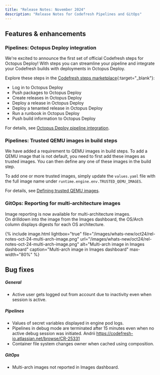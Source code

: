 ```yaml
---
title: "Release Notes: November 2024"
description: "Release Notes for Codefresh Pipelines and GitOps"
---
```

## Features & enhancements


### Pipelines: Octopus Deploy integration
We're excited to announce the first set of official Codefresh steps for Octopus Deploy! 
With steps you can streamline your pipeline and integrate your Codefresh builds with deployments in Octopus Deploy. 

Explore these steps in the [Codefresh steps marketplace](https://codefresh.io/steps){:target="\_blank"}:
* Log in to Octopus Deploy
* Push packages to Octopus Deploy
* Create releases in Octopus Deploy
* Deploy a release in Octopus Deploy
* Deploy a tenanted release in Octopus Deploy
* Run a runbook in Octopus Deploy
* Push build information to Octopus Deploy

For details, see [Octopus Deploy pipeline integration]({{site.baseurl}}/docs/integrations/octopus-deploy/).


### Pipelines: Trusted QEMU images in build steps
We have added a requirement to QEMU images in build steps. To add a QEMU image that is not default, you need to first add these images as trusted images. 
You can then define any one of these images in the build step.

To add one or more trusted images, simply update the `values.yaml` file with the full image name under `runtime.engine.env.TRUSTED_QEMU_IMAGES`.

For details, see [Defining trusted QEMU images]({{site.baseurl}}/docs/pipelines/steps/build/#defining-trusted-qemu-images).


<!--- 
### Pipelines: Revamped variable 

Variables in pipelines are one of the most pouplar and useful fetures we have for our pipelines.

We have redeigned the feature to make it more  the entire feature with a view to usbility and functionality


All the options are now clearly visible and 

Clicking Add immediatelyt opnes the bix
Renabled Import from text to Add multiple variables to better indicate the purpose of the option

-->


### GitOps: Reporting for multi-architecture images
Image reporting is now available for multi-architecture images.  
On drilldown into the image from the Images dashboard, the OS/Arch column displays digests for each OS architecture.




{% include 
   image.html 
   lightbox="true" 
   file="/images/whats-new/oct24/rel-notes-oct-24-multi-arch-image.png" 
   url="/images/whats-new/oct24/rel-notes-oct-24-multi-arch-image.png" 
   alt="Multi-arch image in Images dashboard" 
   caption="Multi-arch image in Images dashboard" 
   max-width="80%" 
   %}


<!---
### GitOps: Display full name for applications

Here's a usability enhancement that's sure to resonate: display full name of applications in the Current State tab of the GitOps Apps dashboard.

If you have naming conventions that result in long application names, easily toggle between displaying the full/truncated application name with a handy button in the 

{% include 
   image.html 
   lightbox="true" 
   file="/images/whats-new/oct24/rel-notes-oct-24-show-full-app-name.png" 
   url="/images/whats-new/oct24/rel-notes-oct-24-show-full-app-name.png" 
   alt="Show Full Name toggle in Current State tab" 
   caption="Show Full Name toggle in Current State tab" 
   max-width="80%" 
   %}
-->

## Bug fixes

##### General
* Active user gets logged out from account due to inactivity even when session is active.


##### Pipelines 
* Values of secret variables displayed in engine pod logs.
* Pipelines in debug mode are terminated after 15 minutes even when no active debug session was initiated. Andrii https://codefresh-io.atlassian.net/browse/CR-25331
* Container file system changes owner when cached using composition.

##### GitOps
* Multi-arch images not reported in Images dashboard.


